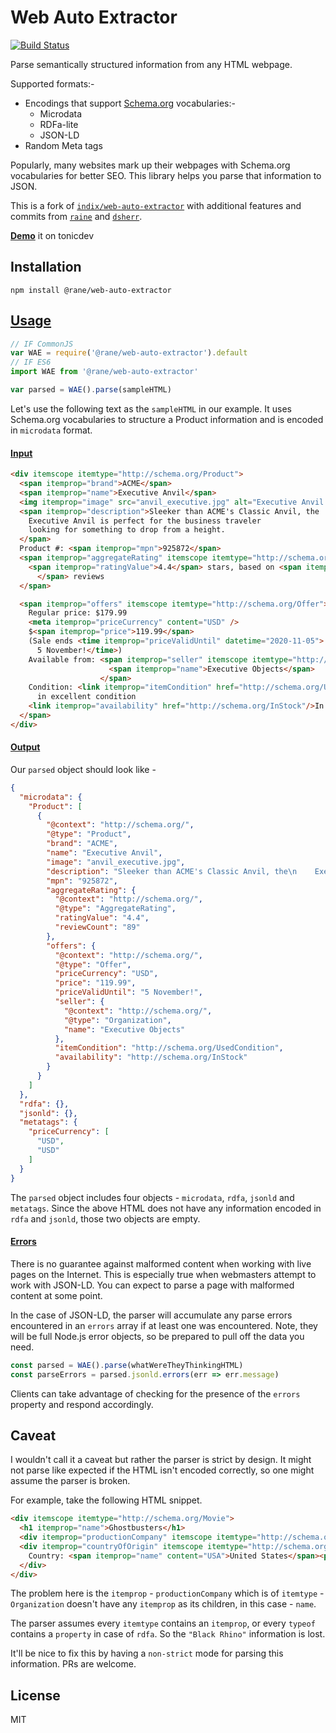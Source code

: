 # Web Auto Extractor
[![Build Status](https://travis-ci.org/indix/web-auto-extractor.svg?branch=master)](https://travis-ci.org/indix/web-auto-extractor)

Parse semantically structured information from any HTML webpage.

Supported formats:-
- Encodings that support [Schema.org](http://schema.org/) vocabularies:-
  - Microdata
  - RDFa-lite
  - JSON-LD
- Random Meta tags

Popularly, many websites mark up their webpages with Schema.org vocabularies for better SEO. This library helps you parse that information to JSON.

This is a fork of [`indix/web-auto-extractor`](https://github.com/indix/web-auto-extractor) with additional features and commits from  [`raine`](https://github.com/raine/web-auto-extractor) and [`dsherr`](https://github.com/dscherr/web-auto-extractor).


**[Demo](https://tonicdev.com/npm/web-auto-extractor)** it on tonicdev

## Installation
`npm install @rane/web-auto-extractor`

## [Usage](#usage)

```js
// IF CommonJS
var WAE = require('@rane/web-auto-extractor').default
// IF ES6
import WAE from '@rane/web-auto-extractor'

var parsed = WAE().parse(sampleHTML)

```

Let's use the following text as the `sampleHTML` in our example. It uses Schema.org vocabularies to structure a Product information and is encoded in `microdata` format.

#### [Input](#input)
```html
<div itemscope itemtype="http://schema.org/Product">
  <span itemprop="brand">ACME</span>
  <span itemprop="name">Executive Anvil</span>
  <img itemprop="image" src="anvil_executive.jpg" alt="Executive Anvil logo" />
  <span itemprop="description">Sleeker than ACME's Classic Anvil, the
    Executive Anvil is perfect for the business traveler
    looking for something to drop from a height.
  </span>
  Product #: <span itemprop="mpn">925872</span>
  <span itemprop="aggregateRating" itemscope itemtype="http://schema.org/AggregateRating">
    <span itemprop="ratingValue">4.4</span> stars, based on <span itemprop="reviewCount">89
      </span> reviews
  </span>

  <span itemprop="offers" itemscope itemtype="http://schema.org/Offer">
    Regular price: $179.99
    <meta itemprop="priceCurrency" content="USD" />
    $<span itemprop="price">119.99</span>
    (Sale ends <time itemprop="priceValidUntil" datetime="2020-11-05">
      5 November!</time>)
    Available from: <span itemprop="seller" itemscope itemtype="http://schema.org/Organization">
                      <span itemprop="name">Executive Objects</span>
                    </span>
    Condition: <link itemprop="itemCondition" href="http://schema.org/UsedCondition"/>Previously owned,
      in excellent condition
    <link itemprop="availability" href="http://schema.org/InStock"/>In stock! Order now!</span>
  </span>
</div>
```

#### [Output](#output)

Our `parsed` object should look like -

```json
{
  "microdata": {
    "Product": [
      {
        "@context": "http://schema.org/",
        "@type": "Product",
        "brand": "ACME",
        "name": "Executive Anvil",
        "image": "anvil_executive.jpg",
        "description": "Sleeker than ACME's Classic Anvil, the\n    Executive Anvil is perfect for the business traveler\n    looking for something to drop from a height.",
        "mpn": "925872",
        "aggregateRating": {
          "@context": "http://schema.org/",
          "@type": "AggregateRating",
          "ratingValue": "4.4",
          "reviewCount": "89"
        },
        "offers": {
          "@context": "http://schema.org/",
          "@type": "Offer",
          "priceCurrency": "USD",
          "price": "119.99",
          "priceValidUntil": "5 November!",
          "seller": {
            "@context": "http://schema.org/",
            "@type": "Organization",
            "name": "Executive Objects"
          },
          "itemCondition": "http://schema.org/UsedCondition",
          "availability": "http://schema.org/InStock"
        }
      }
    ]
  },
  "rdfa": {},
  "jsonld": {},
  "metatags": {
    "priceCurrency": [
      "USD",
      "USD"
    ]
  }
}
```

The `parsed` object includes four objects - `microdata`, `rdfa`, `jsonld` and `metatags`. Since the above HTML does not have any information encoded in `rdfa` and `jsonld`, those two objects are empty.

#### [Errors](#errors)

There is no guarantee against malformed content when working with live pages on
the Internet. This is especially true when webmasters attempt to work with
JSON-LD. You can expect to parse a page with malformed content at some point.

In the case of JSON-LD, the parser will accumulate any parse errors encountered
in an `errors` array if at least one was encountered. Note, they will be full
Node.js error objects, so be prepared to pull off the data you need.

```js
const parsed = WAE().parse(whatWereTheyThinkingHTML)
const parseErrors = parsed.jsonld.errors(err => err.message)
```

Clients can take advantage of checking for the presence of the `errors` property
and respond accordingly.

## Caveat

I wouldn't call it a caveat but rather the parser is strict by design. It might not parse like expected if the HTML isn't encoded correctly, so one might assume the parser is broken.

For example, take the following HTML snippet.

```html
<div itemscope itemtype="http://schema.org/Movie">
  <h1 itemprop="name">Ghostbusters</h1>
  <div itemprop="productionCompany" itemscope itemtype="http://schema.org/Organization">Black Rhino</div>
  <div itemprop="countryOfOrigin" itemscope itemtype="http://schema.org/Country">
    Country: <span itemprop="name" content="USA">United States</span><p>
  </div>
</div>
```

The problem here is the `itemprop` - `productionCompany` which is of `itemtype` - `Organization` doesn't have any `itemprop` as its children, in this case - `name`.

The parser assumes every `itemtype` contains an `itemprop`, or every `typeof` contains a `property` in case of `rdfa`. So the `"Black Rhino"` information is lost.

It'll be nice to fix this by having a `non-strict` mode for parsing this information. PRs are welcome.

## License

MIT
